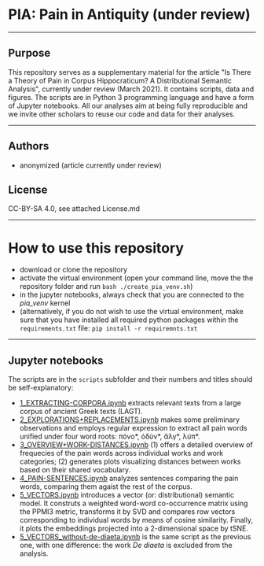 

# PIA: Pain in Antiquity (under review)

---

## Purpose
This repository serves as a supplementary material for the article "Is There a Theory of Pain in Corpus Hippocraticum? A Distributional Semantic Analysis", currently under review (March 2021). It contains scripts, data and figures. The scripts are in Python 3 programming language and have a form of Jupyter notebooks. All our analyses aim at being fully reproducible and we invite other scholars to reuse our code and data for their analyses.   

---
## Authors
* anonymized (article currently under review)

## License
CC-BY-SA 4.0, see attached License.md

---
# How to use this repository

* download or clone the repository
* activate the virtual environment (open your command line, move the the repository folder and run `bash ./create_pia_venv.sh`)
* in the jupyter notebooks, always check that you are connected to the *pia_venv* kernel
* (alternatively, if you do not wish to use the virtual environment, make sure that you have installed all required python packages within the `requirements.txt` file: `pip install -r requiremnts.txt`

---
## Jupyter notebooks 
The scripts are in the `scripts` subfolder and their numbers and titles should be self-explanatory:
* [1_EXTRACTING-CORPORA.ipynb](1_EXTRACTING-CORPORA.ipynb) extracts relevant texts from a large corpus of ancient Greek texts (LAGT).
* [2_EXPLORATIONS+REPLACEMENTS.ipynb](scripts/2_EXPLORATIONS+REPLACEMENTS.ipynb) makes some preliminary observations and employs regular expression to extract all pain words unified under four word roots: πόνο*, ὀδύν*, ἄλγ*, λύπ*.
* [3_OVERVIEW+WORK-DISTANCES.ipynb](scripts/3_OVERVIEW+WORK-DISTANCES.ipynb) (1) offers a detailed overview of frequecies of the pain  words across individual works and work categories; (2) generates plots visualizing distances between works based on their shared vocabulary.
* [4_PAIN-SENTENCES.ipynb](scripts/4_PAIN-SENTENCES.ipynb) analyzes sentences comparing the pain words, comparing them agaist the rest of the corpus.
* [5_VECTORS.ipynb](scripts/5_VECTORS.ipynb) introduces a vector (or: distributional) semantic model. It construts a weighted word-word co-occurrence matrix using the PPMI3 metric, transforms it by SVD and compares row vectors corresponding to individual words by means of cosine similarity. Finally, it plots the embeddings projected into a 2-dimensional space by tSNE.
* [5_VECTORS_without-de-diaeta.ipynb](scripts/5_VECTORS_without-de-diaeta.ipynb) is the same script as the previous one, with one difference: the work *De diaeta*
is excluded from the analysis.
